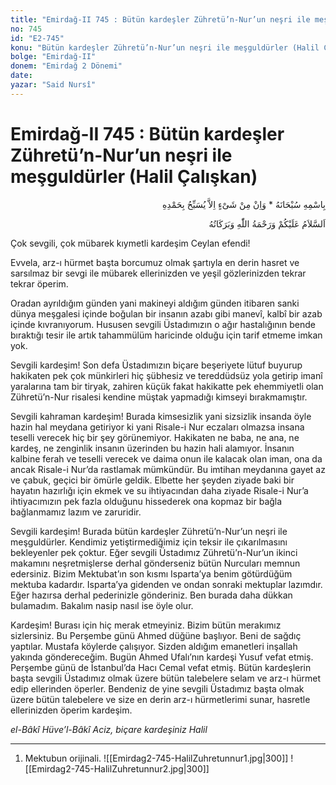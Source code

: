 ```yaml
---
title: "Emirdağ-II 745 : Bütün kardeşler Zühretü’n-Nur’un neşri ile meşguldürler (Halil Çalışkan)"
no: 745
id: "E2-745"
konu: "Bütün kardeşler Zühretü’n-Nur’un neşri ile meşguldürler (Halil Çalışkan)"
bolge: "Emirdağ-II"
donem: "Emirdağ 2 Dönemi"
date: 
yazar: "Said Nursî"
---
```


# Emirdağ-II 745 : Bütün kardeşler Zühretü’n-Nur’un neşri ile meşguldürler (Halil Çalışkan)

<p class="arabic" dir="rtl" title="Meal: “Subhân Allah’ın adıyla” * “Hiçbir şey yoktur ki O'nu hamd ile tesbih etmesin” [İsrâ 17:44]">بِاسْمِهِ سُبْحَانَهُ * وَاِنْ مِنْ شَىْءٍ اِلاَّ يُسَبِّحُ بِحَمْدِهِ</p>

<p class="arabic" dir="rtl" title="Meal: “Allah’ın selâmı, rahmeti ve bereketleri, üzerinize olsun.”">اَلسَّلاَمُ عَلَيْكُمْ وَرَحْمَةُ اللّٰهِ وَبَرَكَاتُهُ</p>

Çok sevgili, çok mübarek kıymetli kardeşim Ceylan efendi!

Evvela, arz-ı hürmet başta borcumuz olmak şartıyla en derin hasret ve sarsılmaz bir sevgi ile mübarek ellerinizden ve yeşil gözlerinizden tekrar tekrar öperim.

Oradan ayrıldığım günden yani makineyi aldığım günden itibaren sanki dünya meşgalesi içinde boğulan bir insanın azabı gibi manevî, kalbî bir azab içinde kıvranıyorum. Hususen sevgili Üstadımızın o ağır hastalığının bende bıraktığı tesir ile artık tahammülüm haricinde olduğu için tarif etmeme imkan yok.

Sevgili kardeşim! Son defa Üstadımızın biçare beşeriyete lütuf buyurup hakikaten pek çok münkirleri hiç şübhesiz ve tereddüdsüz yola getirip imanî yaralarına tam bir tiryak, zahiren küçük fakat hakikatte pek ehemmiyetli olan Zühretü’n-Nur risalesi kendine müştak yapmadığı kimseyi bırakmamıştır.

Sevgili kahraman kardeşim! Burada kimsesizlik yani sizsizlik insanda öyle hazin hal meydana getiriyor ki yani Risale-i Nur eczaları olmazsa insana teselli verecek hiç bir şey görünemiyor. Hakikaten ne baba, ne ana, ne kardeş, ne zenginlik insanın üzerinden bu hazin hali alamıyor. İnsanın kalbine ferah ve teselli verecek ve daima onun ile kalacak olan iman, ona da ancak Risale-i Nur’da rastlamak mümkündür. Bu imtihan meydanına gayet az ve çabuk, geçici bir ömürle geldik. Elbette her şeyden ziyade baki bir hayatın hazırlığı için ekmek ve su ihtiyacından daha ziyade Risale-i Nur’a ihtiyacımızın pek fazla olduğunu hissederek ona kopmaz bir bağla bağlanmamız lazım ve zaruridir.

Sevgili kardeşim! Burada bütün kardeşler Zühretü’n-Nur’un neşri ile meşguldürler. Kendimiz yetiştirmediğimiz için teksir ile çıkarılmasını bekleyenler pek çoktur. Eğer sevgili Üstadımız Zühretü’n-Nur’un ikinci makamını neşretmişlerse derhal gönderseniz bütün Nurcuları memnun edersiniz. Bizim Mektubat’ın son kısmı Isparta’ya benim götürdüğüm mektuba kadardır. Isparta’ya gidenden ve ondan sonraki mektuplar lazımdır. Eğer hazırsa derhal pederinizle gönderiniz. Ben burada daha dükkan bulamadım. Bakalım nasip nasıl ise öyle olur.

Kardeşim! Burası için hiç merak etmeyiniz. Bizim bütün merakımız sizlersiniz. Bu Perşembe günü Ahmed düğüne başlıyor. Beni de sağdıç yaptılar. Mustafa köylerde çalışıyor. Sizden aldığım emanetleri inşallah yakında göndereceğim. Bugün Ahmed Ufalı’nın kardeşi Yusuf vefat etmiş. Perşembe günü de İstanbul’da Hacı Cemal vefat etmiş. Bütün kardeşlerin başta sevgili Üstadımız olmak üzere bütün talebelere selam ve arz-ı hürmet edip ellerinden öperler. Bendeniz de yine sevgili Üstadımız başta olmak üzere bütün talebelere ve size en derin arz-ı hürmetlerimi sunar, hasretle ellerinizden öperim kardeşim.

*el-Bâkî Hüve’l-Bâkî*
*Aciz, biçare kardeşiniz*
*Halil*

***

1. Mektubun orijinali.
![[Emirdag2-745-HalilZuhretunnur1.jpg|300]]
![[Emirdag2-745-HalilZuhretunnur2.jpg|300]]

